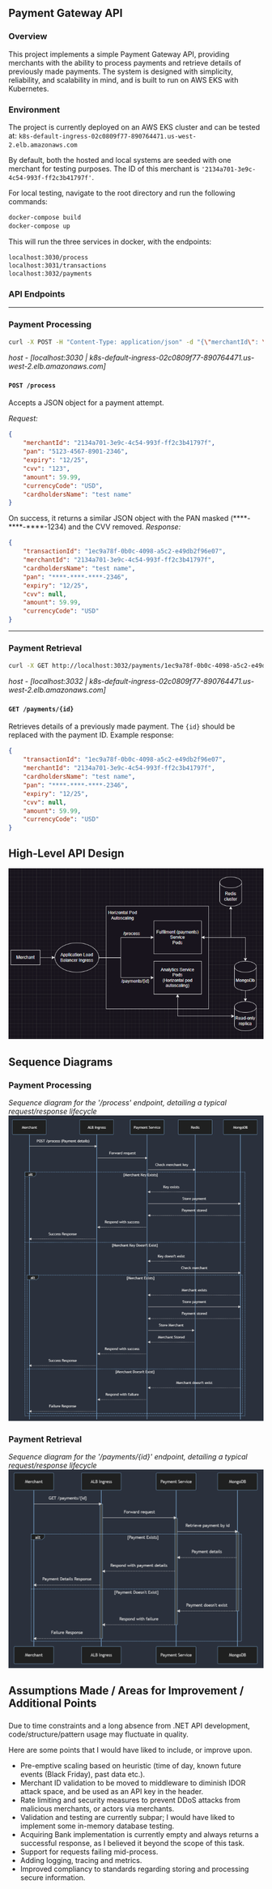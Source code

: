 

## Payment Gateway API

### Overview

This project implements a simple Payment Gateway API, providing merchants with the ability to process payments and retrieve details of previously made payments. The system is designed with simplicity, reliability, and scalability in mind, and is built to run on AWS EKS with Kubernetes.

### Environment

The project is currently deployed on an AWS EKS cluster and can be tested at: 
`k8s-default-ingress-02c0809f77-890764471.us-west-2.elb.amazonaws.com`

By default, both the hosted and local systems are seeded with one merchant for testing purposes. The ID of this merchant is `'2134a701-3e9c-4c54-993f-ff2c3b41797f'`.

For local testing, navigate to the root directory and run the following commands:

```bash
docker-compose build
docker-compose up
```
This will run the three services in docker, with the endpoints:
```
localhost:3030/process
localhost:3031/transactions
localhost:3032/payments
```

### API Endpoints
---
### Payment Processing


```bash
curl -X POST -H "Content-Type: application/json" -d "{\"merchantId\": \"2134a701-3e9c-4c54-993f-ff2c3b41797f\",\"pan\": \"5123-4567-8901-2346\",\"expiry\": \"12/25\",\"cvv\": \"123\",\"amount\": 59.99,\"currencyCode\": \"USD\",\"cardholdersName\": \"test name\"}" http://localhost:3030/process
```
*host - [localhost:3030 | k8s-default-ingress-02c0809f77-890764471.us-west-2.elb.amazonaws.com]*
#### `POST /process`
Accepts a JSON object for a payment attempt.

*Request:*

```json
{
	"merchantId": "2134a701-3e9c-4c54-993f-ff2c3b41797f",
	"pan": "5123-4567-8901-2346",
	"expiry": "12/25",
	"cvv": "123",
	"amount": 59.99,
	"currencyCode": "USD",
	"cardholdersName": "test name"
}
```

On success, it returns a similar JSON object with the PAN masked (\*\*\*\*-\*\*\*\*-\*\*\*\*-1234) and the CVV removed.
*Response:*

```json
{
	"transactionId": "1ec9a78f-0b0c-4098-a5c2-e49db2f96e07",
	"merchantId": "2134a701-3e9c-4c54-993f-ff2c3b41797f",
	"cardholdersName": "test name",
	"pan": "****-****-****-2346",
	"expiry": "12/25",
	"cvv": null,
	"amount": 59.99,
	"currencyCode": "USD"
}
```
---
### Payment Retrieval
```bash
curl -X GET http://localhost:3032/payments/1ec9a78f-0b0c-4098-a5c2-e49db2f96e07
```
*host - [localhost:3032 | k8s-default-ingress-02c0809f77-890764471.us-west-2.elb.amazonaws.com]*
#### `GET /payments/{id}`


Retrieves details of a previously made payment. The `{id}` should be replaced with the payment ID.
Example response:
```json
{
	"transactionId": "1ec9a78f-0b0c-4098-a5c2-e49db2f96e07",
	"merchantId": "2134a701-3e9c-4c54-993f-ff2c3b41797f",
	"cardholdersName": "test name",
	"pan": "****-****-****-2346",
	"expiry": "12/25",
	"cvv": null,
	"amount": 59.99,
	"currencyCode": "USD"
}
```

## High-Level API Design

![High level design](https://github.com/zephykasmar/PaymentGateway/blob/main/PaymentGateway/Images/hld.PNG)

## Sequence Diagrams
### Payment Processing
*Sequence diagram for the '/process' endpoint, detailing a typical request/response lifecycle*
![Payment Processing](https://github.com/zephykasmar/PaymentGateway/blob/main/PaymentGateway/Images/process.PNG)
### Payment Retrieval
*Sequence diagram for the '/payments/{id}' endpoint, detailing a typical request/response lifecycle*
![Payment Retrieval](https://github.com/zephykasmar/PaymentGateway/blob/main/PaymentGateway/Images/payments.PNG)


## Assumptions Made / Areas for Improvement / Additional Points

### 

Due to time constraints and a long absence from .NET API development, code/structure/pattern usage may fluctuate in quality. 

Here are some points that I would have liked to include, or improve upon.

-   Pre-emptive scaling based on heuristic (time of day, known future events (Black Friday), past data etc.).
-   Merchant ID validation to be moved to middleware to diminish IDOR attack space, and be used as an API key in the header.
-   Rate limiting and security measures to prevent DDoS attacks from malicious merchants, or actors via merchants.
-   Validation and testing are currently subpar; I would have liked to implement some in-memory database testing.
-  Acquiring Bank implementation is currently empty and always returns a successful response, as I believed it beyond the scope of this task.
- Support for requests failing mid-process.
- Adding logging, tracing and metrics.
- Improved compliancy to standards regarding storing and processing secure information.
